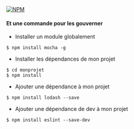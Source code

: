[![NPM](/assets/img/npm-logo.png)](https://www.npmjs.com/)<!-- .element style="float: right" -->

#### Et une commande pour les gouverner

- Installer un module globalement
```
$ npm install mocha -g
```

- Installer les dépendances de mon projet
```
$ cd monprojet
$ npm install
```

- Ajouter une dépendance à mon projet
```
$ npm install lodash --save
```

- Ajouter une dépendance de dev à mon projet
```
$ npm install eslint --save-dev
```